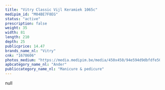 ```yaml
---
title: "Vitry Classic Vijl Keramiek 1065c"
medipim_id: "M04BE7F8EG"
status: "active"
prescription: false
weight: 35
width: 81
length: 210
depth: 25
publicprice: 14.47
brands_name_nl: "Vitry"
cnk: "1678606"
photos_medium: "https://media.medipim.be/media/450x450/94e594d9dbfdfe50ff2c7883ee70f7536944a89b.jpg"
apbcategory_name_nl: "Ander"
publiccategory_name_nl: "Manicure & pedicure"
---
```

null
